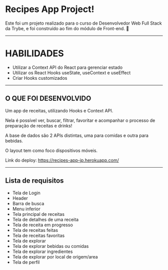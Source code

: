 # Recipes App Project!

Este foi um projeto realizado para o curso de Desenvolvedor Web Full Stack da Trybe, e foi construído ao fim do módulo de Front-end. 🚀

---

# HABILIDADES

  - Utilizar a Context API do React para gerenciar estado
  - Utilizar os React Hooks useState, useContext e useEffect
  - Criar Hooks customizados

---

## O QUE FOI DESENVOLVIDO

Um app de receitas, utilizando Hooks e Context API.

Nela é possível ver, buscar, filtrar, favoritar e acompanhar o processo de preparação de receitas e drinks!

A base de dados são 2 APIs distintas, uma para comidas e outra para bebidas.

O layout tem como foco dispositivos móveis.

Link do deploy: https://recipes-app-jp.herokuapp.com/

---

## Lista de requisitos

- Tela de Login
- Header
- Barra de busca
- Menu inferior
- Tela principal de receitas
- Tela de detalhes de uma receita
- Tela de receita em progresso
- Tela de receitas feitas
- Tela de receitas favoritas
- Tela de explorar
- Tela de explorar bebidas ou comidas
- Tela de explorar ingredientes
- Tela de explorar por local de origem/area
- Tela de perfil
